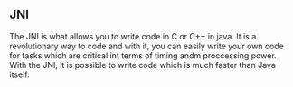 JNI
---

The JNI is what allows you to write code in C or C++ in java. It is a revolutionary way to code and with it, you can easily write your own code for tasks which are critical int terms of timing andm proccessing power.
With the JNI, it is possible to write code which is much faster than Java itself.
